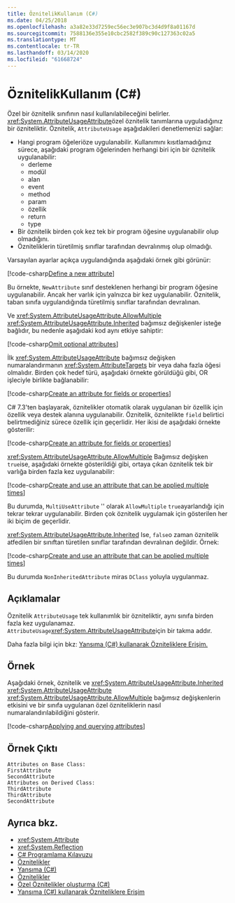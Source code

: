 ```yaml
---
title: ÖznitelikKullanım (C#)
ms.date: 04/25/2018
ms.openlocfilehash: a3a82e33d7259ec56ec3e907bc3d4d9f8a01167d
ms.sourcegitcommit: 7588136e355e10cbc2582f389c90c127363c02a5
ms.translationtype: MT
ms.contentlocale: tr-TR
ms.lasthandoff: 03/14/2020
ms.locfileid: "61668724"
---
```

# <a name="attributeusage-c"></a>ÖznitelikKullanım (C#)

Özel bir öznitelik sınıfının nasıl kullanılabileceğini belirler. <xref:System.AttributeUsageAttribute>özel öznitelik tanımlarına uyguladığınız bir özniteliktir. Öznitelik, `AttributeUsage` aşağıdakileri denetlemenizi sağlar:

- Hangi program öğeleriöze uygulanabilir. Kullanımını kısıtlamadığınız sürece, aşağıdaki program öğelerinden herhangi biri için bir öznitelik uygulanabilir:
  - derleme
  - modül
  - alan
  - event
  - method
  - param
  - özellik
  - return
  - type
- Bir öznitelik birden çok kez tek bir program öğesine uygulanabilir olup olmadığını.
- Özniteliklerin türetilmiş sınıflar tarafından devralınmış olup olmadığı.

Varsayılan ayarlar açıkça uygulandığında aşağıdaki örnek gibi görünür:

[!code-csharp[Define a new attribute](../../../../../samples/snippets/csharp/attributes/NewAttribute.cs#1)]

Bu örnekte, `NewAttribute` sınıf desteklenen herhangi bir program öğesine uygulanabilir. Ancak her varlık için yalnızca bir kez uygulanabilir. Öznitelik, taban sınıfa uygulandığında türetilmiş sınıflar tarafından devralınan.

Ve <xref:System.AttributeUsageAttribute.AllowMultiple> <xref:System.AttributeUsageAttribute.Inherited> bağımsız değişkenler isteğe bağlıdır, bu nedenle aşağıdaki kod aynı etkiye sahiptir:

[!code-csharp[Omit optional attributes](../../../../../samples/snippets/csharp/attributes/NewAttribute.cs#2)]

İlk <xref:System.AttributeUsageAttribute> bağımsız değişken numaralandırmanın <xref:System.AttributeTargets> bir veya daha fazla öğesi olmalıdır. Birden çok hedef türü, aşağıdaki örnekte görüldüğü gibi, OR işleciyle birlikte bağlanabilir:

[!code-csharp[Create an attribute for fields or properties](../../../../../samples/snippets/csharp/attributes/NewPropertyOrFieldAttribute.cs#1)]

C# 7.3'ten başlayarak, öznitelikler otomatik olarak uygulanan bir özellik için özellik veya destek alanına uygulanabilir. Öznitelik, öznitelikte `field` belirtici belirtmediğiniz sürece özellik için geçerlidir. Her ikisi de aşağıdaki örnekte gösterilir:

[!code-csharp[Create an attribute for fields or properties](../../../../../samples/snippets/csharp/attributes/NewPropertyOrFieldAttribute.cs#2)]

<xref:System.AttributeUsageAttribute.AllowMultiple> Bağımsız değişken `true`ise, aşağıdaki örnekte gösterildiği gibi, ortaya çıkan öznitelik tek bir varlığa birden fazla kez uygulanabilir:

[!code-csharp[Create and use an attribute that can be applied multiple times](../../../../../samples/snippets/csharp/attributes/MultiUseAttribute.cs#1)]

Bu durumda, `MultiUseAttribute` '' olarak `AllowMultiple` `true`ayarlandığı için tekrar tekrar uygulanabilir. Birden çok öznitelik uygulamak için gösterilen her iki biçim de geçerlidir.

<xref:System.AttributeUsageAttribute.Inherited> Ise, `false`o zaman öznitelik atfedilen bir sınıftan türetilen sınıflar tarafından devralınan değildir. Örnek:

[!code-csharp[Create and use an attribute that can be applied multiple times](../../../../../samples/snippets/csharp/attributes/NonInheritedAttribute.cs#1)]

Bu durumda `NonInheritedAttribute` miras `DClass` yoluyla uygulanmaz.

## <a name="remarks"></a>Açıklamalar

Öznitelik `AttributeUsage` tek kullanımlık bir özniteliktir, aynı sınıfa birden fazla kez uygulanamaz. `AttributeUsage`<xref:System.AttributeUsageAttribute>için bir takma addır.

Daha fazla bilgi için bkz: [Yansıma (C#) kullanarak Özniteliklere Erişim.](accessing-attributes-by-using-reflection.md)

## <a name="example"></a>Örnek

Aşağıdaki örnek, öznitelik ve <xref:System.AttributeUsageAttribute.Inherited> <xref:System.AttributeUsageAttribute> <xref:System.AttributeUsageAttribute.AllowMultiple> bağımsız değişkenlerin etkisini ve bir sınıfa uygulanan özel özniteliklerin nasıl numaralandırılabildiğini gösterir.

[!code-csharp[Applying and querying attributes](../../../../../samples/snippets/csharp/attributes/Program.cs#1)]

## <a name="sample-output"></a>Örnek Çıktı

```text
Attributes on Base Class:
FirstAttribute
SecondAttribute
Attributes on Derived Class:
ThirdAttribute
ThirdAttribute
SecondAttribute
```

## <a name="see-also"></a>Ayrıca bkz.

- <xref:System.Attribute>
- <xref:System.Reflection>
- [C# Programlama Kılavuzu](../..//index.md)
- [Öznitelikler](../../../..//standard/attributes/index.md)
- [Yansıma (C#)](../reflection.md)
- [Öznitelikler](index.md)
- [Özel Öznitelikler oluşturma (C#)](creating-custom-attributes.md)
- [Yansıma (C#) kullanarak Özniteliklere Erişim](accessing-attributes-by-using-reflection.md)
